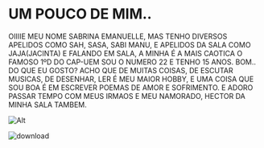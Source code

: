 # UM POUCO DE MIM..

OIIIIE MEU NOME SABRINA EMANUELLE, MAS TENHO DIVERSOS APELIDOS COMO SAH, SASA, SABI MANU, E APELIDOS DA SALA COMO JAJA(JACINTA) E FALANDO EM SALA, A MINHA É A MAIS CAOTICA O FAMOSO 1ºD DO CAP-UEM SOU O NUMERO 22 E TENHO 15 ANOS.
BOM.. DO QUE EU GOSTO? ACHO QUE DE MUITAS COISAS, DE ESCUTAR MUSICAS, DE DESENHAR, LER É MEU MAIOR HOBBY, E UMA COISA QUE SOU BOA É EM ESCREVER POEMAS DE AMOR E SOFRIMENTO. E ADORO PASSAR TEMPO COM MEUS IRMAOS E MEU NAMORADO, HECTOR DA MINHA SALA TAMBEM.

![Alt](https://s2.glbimg.com/R85-jeBx3F94dNWUTSqMN_7488A=/e.glbimg.com/og/ed/f/original/2017/08/08/12313151875_04c83230a2_k.jpg)


![download](https://github.com/SabiiManu/SABRINA/assets/146108130/4ba7ba63-44a0-4150-bc78-3e171b287ba0)

